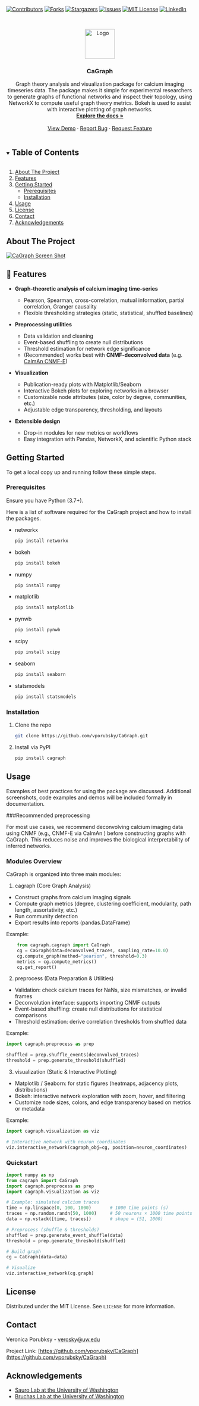 <!-- PROJECT SHIELDS -->
[![Contributors][contributors-shield]][contributors-url]
[![Forks][forks-shield]][forks-url]
[![Stargazers][stars-shield]][stars-url]
[![Issues][issues-shield]][issues-url]
[![MIT License][license-shield]][license-url]
[![LinkedIn][linkedin-shield]][linkedin-url]



<!-- PROJECT LOGO -->
<br />
<p align="center">
  <a href="https://github.com/vporubsky/CaGraph">
    <img src="figures/icon.png" alt="Logo" width="80" height="80">
  </a>

  <h3 align="center">CaGraph</h3>

  <p align="center">
    Graph theory analysis and visualization package for calcium imaging timeseries data. The package makes it simple for experimental researchers to generate graphs 
    of functional networks and inspect their topology, using NetworkX to compute useful graph theory metrics. Bokeh is used to assist with interactive plotting of graph networks.
    <br />
    <a href="https://cagraph.readthedocs.io/en/latest/"><strong>Explore the docs »</strong></a>
    <br />
    <br />
    <a href="https://github.com/vporubsky/CaGraph">View Demo</a>
    ·
    <a href="https://github.com/vporubsky/CaGraph/issues">Report Bug</a>
    ·
    <a href="https://github.com/vporubsky/CaGraph/issues">Request Feature</a>
  </p>
</p>



<!-- TABLE OF CONTENTS -->
<details open="open">
  <summary><h2 style="display: inline-block">Table of Contents</h2></summary>
  <ol>
    <li>
      <a href="#about-the-project">About The Project</a>
    </li>
    <li>
      <a href="#features">Features</a>
    </li>
    <li>
      <a href="#getting-started">Getting Started</a>
      <ul>
        <li><a href="#prerequisites">Prerequisites</a></li>
        <li><a href="#installation">Installation</a></li>
      </ul>
    </li>
    <li><a href="#usage">Usage</a></li>
    <li><a href="#license">License</a></li>
    <li><a href="#contact">Contact</a></li>
    <li><a href="#acknowledgements">Acknowledgements</a></li>
  </ol>
</details>



<!-- ABOUT THE PROJECT -->
## About The Project

[![CaGraph Screen Shot][product-screenshot]](https://raw.githubusercontent.com/vporubsky/CaGraph/main/figures/figure_1.png)


## 🚀 Features

- **Graph-theoretic analysis of calcium imaging time-series**  
  - Pearson, Spearman, cross-correlation, mutual information, partial correlation, Granger causality  
  - Flexible thresholding strategies (static, statistical, shuffled baselines)

- **Preprocessing utilities**  
  - Data validation and cleaning  
  - Event-based shuffling to create null distributions  
  - Threshold estimation for network edge significance  
  - (Recommended) works best with **CNMF-deconvolved data** (e.g. [CalmAn CNMF-E](https://github.com/flatironinstitute/CaImAn))

- **Visualization**  
  - Publication-ready plots with Matplotlib/Seaborn  
  - Interactive Bokeh plots for exploring networks in a browser  
  - Customizable node attributes (size, color by degree, communities, etc.)  
  - Adjustable edge transparency, thresholding, and layouts  

- **Extensible design**  
  - Drop-in modules for new metrics or workflows  
  - Easy integration with Pandas, NetworkX, and scientific Python stack  


<!-- GETTING STARTED -->
## Getting Started

To get a local copy up and running follow these simple steps.

### Prerequisites

Ensure you have Python (3.7+).

Here is a list of software required for the CaGraph project and how to install the packages.

* networkx
  ```sh
  pip install networkx
  ```
* bokeh
  ```sh
  pip install bokeh
  ```  
* numpy
  ```sh
  pip install numpy
  ```  
* matplotlib
  ```sh
  pip install matplotlib
  ```  
* pynwb
  ```sh
  pip install pynwb
  ```  
* scipy
  ```sh
  pip install scipy
  ```  
* seaborn
  ```sh
  pip install seaborn
  ```  
* statsmodels
  ```sh
  pip install statsmodels
  ```  
### Installation

1. Clone the repo
   ```sh
   git clone https://github.com/vporubsky/CaGraph.git
   ```
2. Install via PyPI
   ```sh
   pip install cagraph
   ```



<!-- USAGE EXAMPLES -->
## Usage

Examples of best practices for using the package are discussed. Additional screenshots, code examples and demos will be included formally in documentation.

###Recommended preprocessing

For most use cases, we recommend deconvolving calcium imaging data using CNMF (e.g., CNMF-E via CaImAn
) before constructing graphs with CaGraph. This reduces noise and improves the biological interpretability of inferred networks.

### Modules Overview

CaGraph is organized into three main modules:

1. cagraph (Core Graph Analysis)

* Construct graphs from calcium imaging signals
* Compute graph metrics (degree, clustering coefficient, modularity, path length, assortativity, etc.)
* Run community detection
* Export results into reports (pandas.DataFrame)

Example:
~~~python
    from cagraph.cagraph import CaGraph
    cg = CaGraph(data=deconvolved_traces, sampling_rate=10.0)
    cg.compute_graph(method="pearson", threshold=0.3)
    metrics = cg.compute_metrics()
    cg.get_report()
~~~

2. preprocess (Data Preparation & Utilities)

* Validation: check calcium traces for NaNs, size mismatches, or invalid frames
* Deconvolution interface: supports importing CNMF outputs
* Event-based shuffling: create null distributions for statistical comparisons
* Threshold estimation: derive correlation thresholds from shuffled data

Example:

~~~python
import cagraph.preprocess as prep

shuffled = prep.shuffle_events(deconvolved_traces)
threshold = prep.generate_threshold(shuffled)
~~~

3. visualization (Static & Interactive Plotting)

* Matplotlib / Seaborn: for static figures (heatmaps, adjacency plots, distributions)
* Bokeh: interactive network exploration with zoom, hover, and filtering
* Customize node sizes, colors, and edge transparency based on metrics or metadata

Example:

~~~python
import cagraph.visualization as viz

# Interactive network with neuron coordinates
viz.interactive_network(cagraph_obj=cg, position=neuron_coordinates)
~~~

### Quickstart

~~~python
import numpy as np
from cagraph import CaGraph
import cagraph.preprocess as prep
import cagraph.visualization as viz

# Example: simulated calcium traces
time = np.linspace(0, 100, 1000)       # 1000 time points (s)
traces = np.random.randn(50, 1000)     # 50 neurons × 1000 time points
data = np.vstack([time, traces])       # shape = (51, 1000)

# Preprocess (shuffle & thresholds)
shuffled = prep.generate_event_shuffle(data)
threshold = prep.generate_threshold(shuffled)

# Build graph
cg = CaGraph(data=data)

# Visualize
viz.interactive_network(cg.graph)
~~~


<!-- LICENSE -->
## License

Distributed under the MIT License. See `LICENSE` for more information.



<!-- CONTACT -->
## Contact

Veronica Porubksy - verosky@uw.edu

Project Link: [https://github.com/vporubsky/CaGraph](https://github.com/vporubsky/CaGraph)



<!-- ACKNOWLEDGEMENTS -->
## Acknowledgements

* [Sauro Lab at the University of Washington](https://sites.google.com/uw.edu/systems-biology-lab/home?authuser=1)
* [Bruchas Lab at the University of Washington](http://www.bruchaslab.org/)






<!-- MARKDOWN LINKS & IMAGES -->
<!-- https://www.markdownguide.org/basic-syntax/#reference-style-links -->
[contributors-shield]: https://img.shields.io/github/contributors/vporubsky/CaGraph.svg?style=for-the-badge
[contributors-url]: https://github.com/vporubsky/CaGraph/graphs/contributors
[forks-shield]: https://img.shields.io/github/forks/vporubsky/CaGraph.svg?style=for-the-badge
[forks-url]: https://github.com/vporubsky/CaGraph/network/members
[stars-shield]: https://img.shields.io/github/stars/vporubsky/CaGraph.svg?style=for-the-badge
[stars-url]: https://github.com/vporubsky/CaGraph/stargazers
[issues-shield]: https://img.shields.io/github/issues/vporubsky/CaGraph.svg?style=for-the-badge
[issues-url]: https://github.com/vporubsky/CaGraph/issues
[license-shield]: https://img.shields.io/github/license/vporubsky/CaGraph.svg?style=for-the-badge
[license-url]: https://github.com/vporubsky/CaGraph/blob/master/LICENSE.txt
[linkedin-shield]: https://img.shields.io/badge/-LinkedIn-black.svg?style=for-the-badge&logo=linkedin&colorB=555
[linkedin-url]: https://linkedin.com/in/vporubsky
[product-screenshot]: https://raw.githubusercontent.com/vporubsky/CaGraph/main/figures/figure_1.png
